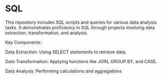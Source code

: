 # SQL

This repository includes SQL scripts and queries for various data analysis tasks. It demonstrates proficiency in SQL through projects involving data extraction, transformation, and analysis.

Key Components:

Data Extraction: Using SELECT statements to retrieve data.

Data Transformation: Applying functions like JOIN, GROUP BY, and CASE.

Data Analysis: Performing calculations and aggregations
